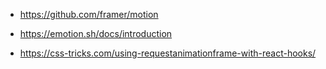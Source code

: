- https://github.com/framer/motion

- https://emotion.sh/docs/introduction

- https://css-tricks.com/using-requestanimationframe-with-react-hooks/
